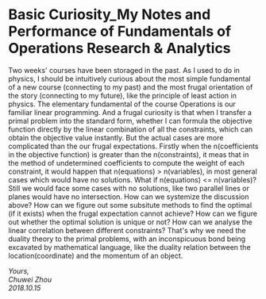 # Basic Curiosity_My Notes and Performance of Fundamentals of Operations Research & Analytics

Two weeks' courses have been storaged in the past. As I used to do in physics, I should be intuitively curious about the most simple fundamental of a new course (connecting to my past) and the most frugal orientation of the story (connecting to my future), like the 
principle of least action in physics. The elementary fundamental of the course Operations is our familiar linear programming. And a frugal curiosity is that when I transfer a primal problem into the standard form, whether I can formula the objective function directly by the linear combination of all the constraints, which can obtain the objective value instantly. But the actual cases are more complicated than the our frugal expectations. Firstly when the n(coefficients in the objective function) is greater than the n(constraints), it meas that in the method of undetermined coefficients to compute the weight of each constraint, it would happen that n(equations) > n(variables), in most general cases which would have no solutions. What if n(equations) <= n(variables)? Still we would face some cases with no solutions, like two parallel lines or planes would have no intersection. How can we systemize the discussion above? How can we figure out some subsitute methods to find the optimal (if it exists) when the frugal expectation cannot achieve? How can we figure out whether the optimal solution is unique or not? How can we analyse the linear correlation between different constraints? That's why we need the duality theory to the primal problems, with an inconspicuous bond being excavated by mathematical language, like the duality relation between the location(coordinate) and the momentum of an object.       
              
              

_Yours,_             
_Chuwei Zhou_             
_2018.10.15_
   
